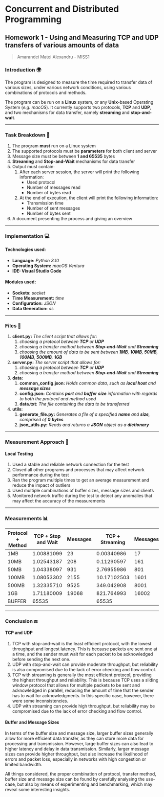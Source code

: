 # Concurrent and Distributed Programming

## Homework 1 - Using and Measuring TCP and UDP transfers of various amounts of data

> Amarandei Matei Alexandru - MISS1

### Introduction 🌍

The program is designed to measure the time required to transfer data of various sizes, under various network conditions, using various combinations of protocols and methods.

The program can be run on a **Linux** system, or any **Unix**-based Operating System (_e.g. macOS_). It currently supports two protocols, **TCP** and **UDP**, and two mechanisms for data transfer, namely **streaming** and **stop-and-wait**.

---

### Task Breakdown 📝

1. The program **must** run on a Linux system
2. The supported protocols must be **parameters** for both client and server
3. Message size must be between **1 and 65535** bytes
4. **Streaming** and **Stop-and-Wait** mechanisms for data transfer
5. Output must contain:
   1. After each server session, the server will print the following information:
      - Used protocol
      - Number of messages read
      - Number of bytes read
   2. At the end of execution, the client will print the following information:
      - Transmission time
      - Number of sent messages
      - Number of bytes sent
6. A document presenting the process and giving an overview

---

### Implementation 💻

#### Technologies used:

- **Language:** _Python 3.10_
- **Operating System:** _macOS Ventura_
- **IDE: Visual Studio Code**

#### Modules used:

- **Sockets:** _socket_
- **Time Measurement:** _time_
- **Configuration:** _JSON_
- **Data Generation:** _os_

---

### Files 📑

1. **client.py:** _The client script that allows for:_
   1. _choosing a protocol between **TCP** or **UDP**_
   2. _choosing a transfer method between **Stop-and-Wait** and **Streaming**_
   3. _choosing the amount of data to be sent between **1MB**, **10MB**, **50MB**, **100MB**, **500MB**, **1GB**_
2. **server.py:** _The server script that allows for:_
   1. _choosing a protocol between **TCP** or **UDP**_
   2. _choosing a transfer method between **Stop-and-Wait** and **Streaming**_
3. **data:**
   1. **common_config.json:** _Holds common data, such as **local host** and **message sizes**_
   2. **config.json:** _Contains **port** and **buffer** **size** information with regards to both the protocol and method used_
   3. **data.txt:** _The file containing the data to be transferred_
4. **utils:**
   1. **generate_file.py:** _Generates a file of a specified **name** and **size**, comprised of **0** **bytes**_
   2. **json_utils.py:** _Reads and returns a **JSON** object as a **dictionary**_

---

### Measurement Approach 🤔

#### Local Testing

1. Used a stable and reliable network connection for the test
2. Closed all other programs and processes that may affect network performance during the test
3. Ran the program multiple times to get an average measurement and reduce the impact of outliers
4. Used multiple combinations of buffer sizes, message sizes and clients
5. Monitored network traffic during the test to detect any anomalies that may affect the accuracy of the measurements

---

### Measurements 📊

| Protocol + Method | TCP + Stop and Wait | Messages | TCP + Streaming | Messages | UDP + Stop and Wait | Messages | UDP + Streaming | Messages |
| ----------------- | ------------------- | -------- | --------------- | -------- | ------------------- | -------- | --------------- | -------- |
| 1MB               | 1.00881099          | 23       | 0.00340986      | 17       | 0.04556584          | 161      | 0.03210306      | 161      |
| 10MB              | 1.02543187          | 208      | 0.11290597      | 161      | 0.173675727         | 1601     | 0.12236189      | 1601     |
| 50MB              | 1.04338097          | 931      | 2.76955986      | 801      | 0.717549429         | 8001     | 0.5055439       | 8001     |
| 100MB             | 1.08053302          | 2155     | 10.17102503     | 1601     | 1.555606007         | 16002    | 1.09599018      | 16002    |
| 500MB             | 1.32335710          | 9525     | 349.042908      | 8001     | 7.802975678         | 80008    | 5.49752616      | 80008    |
| 1GB               | 1.71180009          | 19068    | 821.764993      | 16002    | 14.33305622         | 163856   | 10.0982439      | 163856   |
| BUFFER            | 65535               |          | 65535           |          | 6553                |          | 6553            |          |

---

### Conclusion 🔚

#### TCP and UDP

1. TCP with stop-and-wait is the least efficient protocol, with the lowest throughput and longest latency. This is because packets are sent one at a time, and the sender must wait for each packet to be acknowledged before sending the next one.
2. UDP with stop-and-wait can provide moderate throughput, but reliability is also compromised due to the lack of error checking and flow control.
3. TCP with streaming is generally the most efficient protocol, providing the highest throughput and reliability. This is because TCP uses a sliding window protocol that allows for multiple packets to be sent and acknowledged in parallel, reducing the amount of time that the sender has to wait for acknowledgments. In this specific case, however, there were some inconsistencies.
4. UDP with streaming can provide high throughput, but reliability may be compromised due to the lack of error checking and flow control.

#### Buffer and Message Sizes

In terms of the buffer size and message size, larger buffer sizes generally allow for more efficient data transfer, as they can store more data for processing and transmission. However, large buffer sizes can also lead to higher latency and delay in data transmission. Similarly, larger message sizes can provide higher throughput, but also increase the likelihood of errors and packet loss, especially in networks with high congestion or limited bandwidth.

All things considered, the proper combination of protocol, transfer method, buffer size and message size can be found by carefully analysing the use-case, but also by means of experimenting and benchmarking, which may reveal some interesting insights.
